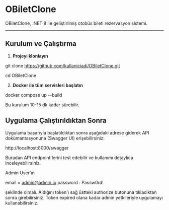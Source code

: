 # OBiletClone

OBiletClone, .NET 8 ile geliştirilmiş otobüs bileti rezervasyon sistemi.

---

## Kurulum ve Çalıştırma

1. **Projeyi klonlayın**

git clone https://github.com/kullaniciadi/OBiletClone.git

cd OBiletClone

2. **Docker ile tüm servisleri başlatın**

docker compose up --build

Bu kurulum 10-15 dk kadar sürebilir. 

## Uygulama Çalıştırıldıktan Sonra

Uygulama başarıyla başlatıldıktan sonra aşağıdaki adrese giderek API dokümantasyonuna (Swagger UI) erişebilirsiniz:

http://localhost:8000/swagger

Buradan API endpoint'lerini test edebilir ve kullanımı detaylıca inceleyebilirsiniz.

Admin User'ın 

email = admin@admin.io
password : Passw0rd!

şeklinde olmalı. Aldığını token'ı sağ üstteki authorize butonuna tıkladıktan sonra girebilirsiniz. Token expired olana kadar admin yetkileriyle uygulamayı kullanabilirsiniz. 

